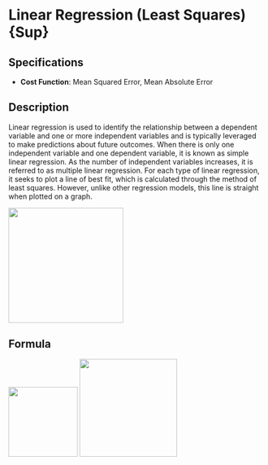# Linear Regression (Least Squares) {Sup}

## Specifications

- **Cost Function**: Mean Squared Error, Mean Absolute Error

## Description

Linear regression is used to identify the relationship between a dependent variable and one or more independent variables and is typically leveraged to make predictions about future outcomes. When there is only one independent variable and one dependent variable, it is known as simple linear regression. As the number of independent variables increases, it is referred to as multiple linear regression. For each type of linear regression, it seeks to plot a line of best fit, which is calculated through the method of least squares. However, unlike other regression models, this line is straight when plotted on a graph.

<img src="image1.png" style="width:2.35164in" />

## Formula

<img src="image3.png" style="width:1.42095in" />

<img src="image2.png" style="width:1.99146in" />
